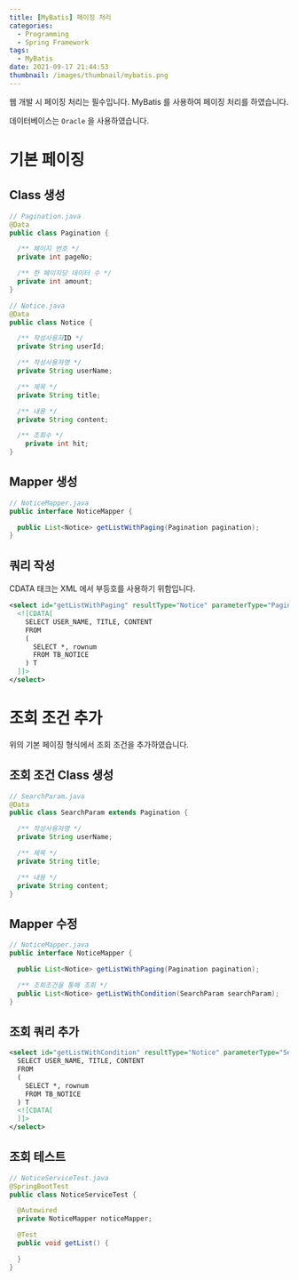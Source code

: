 ```yaml
---
title: [MyBatis] 페이징 처리
categories:
  - Programming
  - Spring Framework
tags:
  - MyBatis
date: 2021-09-17 21:44:53
thumbnail: /images/thumbnail/mybatis.png
---
```


웹 개발 시 페이징 처리는 필수입니다. MyBatis 를 사용하여 페이징 처리를 하였습니다.

데이터베이스는 `Oracle` 을 사용하였습니다.

# 기본 페이징

## Class 생성

```java
// Pagination.java
@Data
public class Pagination {

  /** 페이지 번호 */
  private int pageNo;

  /** 한 페이지당 데이터 수 */
  private int amount;
}
```

```java
// Notice.java
@Data
public class Notice {

  /** 작성사용자ID */
  private String userId;

  /** 작성사용자명 */
  private String userName;

  /** 제목 */
  private String title;

  /** 내용 */
  private String content;

  /** 조회수 */
	private int hit;
}
```

## Mapper 생성

```java
// NoticeMapper.java
public interface NoticeMapper {

  public List<Notice> getListWithPaging(Pagination pagination);
}
```

## 쿼리 작성

CDATA 태크는 XML 에서 부등호를 사용하기 위함입니다.

```xml
<select id="getListWithPaging" resultType="Notice" parameterType="Pagination">
  <![CDATA[
    SELECT USER_NAME, TITLE, CONTENT
    FROM
    (
      SELECT *, rownum
      FROM TB_NOTICE
    ) T
  ]]>
</select>
```

# 조회 조건 추가

위의 기본 페이징 형식에서 조회 조건을 추가하였습니다.

## 조회 조건 Class 생성

```java
// SearchParam.java
@Data
public class SearchParam extends Pagination {

  /** 작성사용자명 */
  private String userName;

  /** 제목 */
  private String title;

  /** 내용 */
  private String content;
}
```

## Mapper 수정

```java
// NoticeMapper.java
public interface NoticeMapper {

  public List<Notice> getListWithPaging(Pagination pagination);

  /** 조회조건을 통해 조회 */
  public List<Notice> getListWithCondition(SearchParam searchParam);
}
```

## 조회 쿼리 추가

```xml
<select id="getListWithCondition" resultType="Notice" parameterType="SearchParam">
  SELECT USER_NAME, TITLE, CONTENT
  FROM
  (
    SELECT *, rownum
    FROM TB_NOTICE
  ) T
  <![CDATA[
  ]]>
</select>
```

## 조회 테스트

```java
// NoticeServiceTest.java
@SpringBootTest
public class NoticeServiceTest {

  @Autowired
  private NoticeMapper noticeMapper;

  @Test
  public void getList() {

  }
}
```
